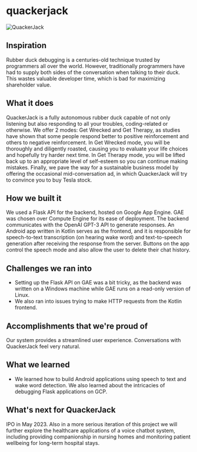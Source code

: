 # quackerjack
![QuackerJack](https://user-images.githubusercontent.com/42438803/220203822-b20ae3e6-cd83-42c0-8a4f-40c2492c938f.png)


## Inspiration
Rubber duck debugging is a centuries-old technique trusted by programmers all over the world. However, traditionally programmers have had to supply both sides of the conversation when talking to their duck. This wastes valuable developer time, which is bad for maximizing shareholder value.

## What it does
QuackerJack is a fully autonomous rubber duck capable of not only listening but also responding to all your troubles, coding-related or otherwise. We offer 2 modes: Get Wrecked and Get Therapy, as studies have shown that some people respond better to positive reinforcement and others to negative reinforcement. In Get Wrecked mode, you will be thoroughly and diligently roasted, causing you to evaluate your life choices and hopefully try harder next time. In Get Therapy mode, you will be lifted back up to an appropriate level of self-esteem so you can continue making mistakes. Finally, we pave the way for a sustainable business model by offering the occasional mid-conversation ad, in which QuackerJack will try to convince you to buy Tesla stock.

## How we built it
We used a Flask API for the backend, hosted on Google App Engine. GAE was chosen over Compute Engine for its ease of deployment. The backend communicates with the OpenAI GPT-3 API to generate responses. An Android app written in Kotlin serves as the frontend, and it is responsible for speech-to-text transcription (on hearing wake word) and text-to-speech generation after receiving the response from the server. Buttons on the app control the speech mode and also allow the user to delete their chat history.

## Challenges we ran into
* Setting up the Flask API on GAE was a bit tricky, as the backend was written on a Windows machine while GAE runs on a read-only version of Linux.
* We also ran into issues trying to make HTTP requests from the Kotlin frontend.

## Accomplishments that we're proud of
Our system provides a streamlined user experience. Conversations with QuackerJack feel very natural.

## What we learned
* We learned how to build Android applications using speech to text and wake word detection. We also learned about the intricacies of debugging Flask applications on GCP.

## What's next for QuackerJack
IPO in May 2023. Also in a more serious iteration of this project we will further explore the healthcare applications of a voice chatbot system, including providing companionship in nursing homes and monitoring patient wellbeing for long-term hospital stays.
